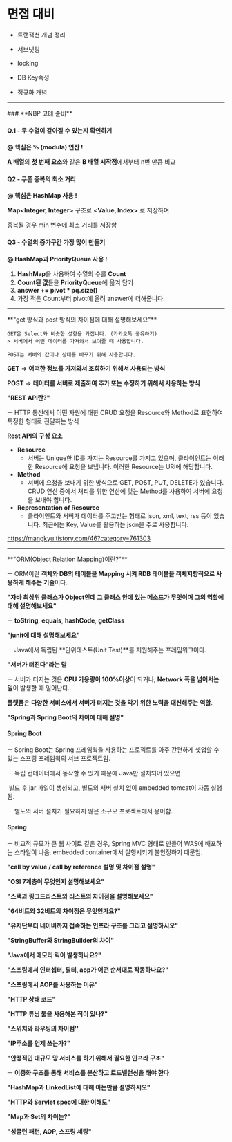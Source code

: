 # 면접 대비



- 트랜잭션 개념 정리

- 서브넷팅
- locking
- DB Key속성
- 정규화 개념



<hr>
### **NBP 코테 준비**




#### Q.1 - 두 수열이 같아질 수 있는지 확인하기



**@ 핵심은 % (modula) 연산 !**



**A 배열**의 **첫 번째 요소**와 같은 **B 배열 시작점**에서부터 n번 만큼 비교 





#### Q2 - 쿠폰 중복의 최소 거리



**@ 핵심은 HashMap 사용 !**



**Map<Integer, Integer>** 구조로 **<Value, Index>** 로 저장하며

중복될 경우 min 변수에 최소 거리를 저장함





#### Q3 - 수열의 증가구간 가장 많이 만들기



**@ HashMap과 PriorityQueue 사용 !**



1. **HashMap**을 사용하여 수열의 수를 **Count**
2. **Count된 값**들을 **PriorityQueue**에 옮겨 담기
3.  **answer += pivot * pq.size()**
4. 가장 적은 Count부터 pivot에 올려 answer에 더해줍니다.



<hr/>
**"get 방식과 post 방식의 차이점에 대해 설명해보세요"**

```
GET은 Select와 비슷한 성향을 가집니다. (카카오톡 공유하기)
> 서버에서 어떤 데이터를 가져와서 보여줄 때 사용합니다.

POST는 서버의 값이나 상태를 바꾸기 위해 사용합니다.
```

**GET**  => **어떠한 정보를 가져와서 조회하기 위해서 사용되는 방식**

**POST** => **데이터를 서버로 제출하여 추가 또는 수정하기 위해서 사용하는 방식**





**"REST API란?"**

ㅡ HTTP 통신에서 어떤 자원에 대한 CRUD 요청을 Resource와 Method로 표현하여 특정한 형태로 전달하는 방식



**Rest API의 구성 요소**

- **Resource**
  - 서버는 Unique한 ID를 가지는 Resource를 가지고 있으며, 클라이언트는 이러한 Resource에 요청을 보냅니다. 이러한 Resource는 URI에 해당합니다.
- **Method**
  - 서버에 요청을 보내기 위한 방식으로 GET, POST, PUT, DELETE가 있습니다. CRUD 연산 중에서 처리를 위한 연산에 맞는 Method를 사용하여 서버에 요청을 보내야 합니다.
- **Representation of Resource**
  - 클라이언트와 서버가 데이터를 주고받는 형태로 json, xml, text, rss 등이 있습니다. 최근에는 Key, Value를 활용하는 json을 주로 사용합니다.



https://mangkyu.tistory.com/46?category=761303



<hr/>
**"ORM(Object Relation Mapping)이란?"**

ㅡ ORM이란 **객체와 DB의 테이블을 Mapping 시켜 RDB 테이블을 객체지향적으로 사용하게 해주는 기술**이다.





**"자바 최상위 클래스가 Object인데 그 클래스 안에 있는 메소드가 무엇이며 그의 역할에 대해 설명해보세요"**

ㅡ **toString**, **equals**, **hashCode**, **getClass**





**"junit에 대해 설명해보세요"**

ㅡ Java에서 독립된 **단위테스트(Unit Test)**를 지원해주는 프레임워크이다.





**"서버가 터진다"라는 말**

ㅡ 서버가 터지는 것은 **CPU 가용량이 100%이상**이 되거나, **Network 폭을 넘어서는 일**이 발생할 때 일어난다.

**플랫폼**은 **다양한 서비스에서 서버가 터지는 것을 막기 위한 노력을 대신해주는 역할**.



**"Spring과 Spring Boot의 차이에 대해 설명"**

#### Spring Boot

ㅡ Spring Boot는 Spring 프레임웍을 사용하는 프로젝트를 아주 간편하게 셋업할 수 있는 스프링 프레임웍의 서브 프로젝트임.

ㅡ 독립 컨테이너에서 동작할 수 있기 때문에 Java만 설치되어 있으면

​    빌드 후 jar 파일이 생성되고, 별도의 서버 설치 없이 embedded tomcat이 자동 실행됨.

ㅡ 별도의 서버 설치가 필요하지 않은 소규모 프로젝트에서 용이함.



#### **Spring**

ㅡ 비교적 규모가 큰 웹 사이트 같은 경우, Spring MVC 형태로 만들어 WAS에 배포하는 스타일이 나음. embedded container에서 실행시키기 불안정하기 때문임.



**"call by value / call by reference 설명 및 차이점 설명"**





**"OSI 7계층이 무엇인지 설명해보세요"**





**"스택과 링크드리스트와 리스트의 차이점을 설명해보세요"**





**"64비트와 32비트의 차이점은 무엇인가요?"**





**"유저단부터 네이버까지 접속하는 인프라 구조를 그리고 설명하시오"**





**"StringBuffer와 StringBuilder의 차이"**





**"Java에서 메모리 릭이 발생하나요?"**





**"스프링에서 인터셉터, 필터, aop가 어떤 순서대로 작동하나요?"**





**"스프링에서 AOP를 사용하는 이유"**





**"HTTP 상태 코드"**





**"HTTP 튜닝 툴을 사용해본 적이 있나?"**





**"스위치와 라우팅의 차이점''**



**"IP주소를 언제 쓰는가?"**





**"안정적인 대규모 망 서비스를 하기 위해서 필요한 인프라 구조"**

ㅡ **이중화 구조를 통해 서비스를 분산하고 로드밸런싱을 해야 한다**





**"HashMap과 LinkedList에 대해 아는만큼 설명하시오"**



**"HTTP와 Servlet spec에 대한 이해도"**



**"Map과 Set의 차이는?"**



**"싱글턴 패턴, AOP, 스프링 세팅"**

